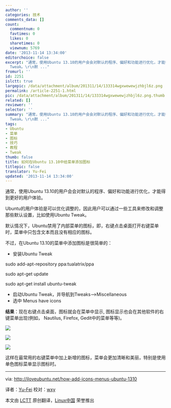 ```yaml
---
author: ''
categories: 技术
comments_data: []
count:
  commentnum: 0
  favtimes: 0
  likes: 0
  sharetimes: 0
  viewnum: 5769
date: '2013-11-14 13:34:00'
editorchoice: false
excerpt: "通常，使用Ubuntu 13.10的用户会会对默认的程序、偏好和功能进行优化，才能得到更好的用户体验。\r\nUbuntu的用户体验是可以优化调整的，因此用户可以通过一些工具来修改和调整那些默认设置，比如使用Ubuntu
  Tweak。\r\n默 ..."
fromurl: ''
id: 2251
islctt: true
largepic: /data/attachment/album/201311/14/133314wgxwewewjzhbjl6z.png
permalink: /article-2251-1.html
pic: /data/attachment/album/201311/14/133314wgxwewewjzhbjl6z.png.thumb.jpg
related: []
reviewer: ''
selector: ''
summary: "通常，使用Ubuntu 13.10的用户会会对默认的程序、偏好和功能进行优化，才能得到更好的用户体验。\r\nUbuntu的用户体验是可以优化调整的，因此用户可以通过一些工具来修改和调整那些默认设置，比如使用Ubuntu
  Tweak。\r\n默 ..."
tags:
- Ubuntu
- 菜单
- 图标
- 技巧
- 教程
- Tweak
thumb: false
title: 如何在Ubuntu 13.10中给菜单添加图标
titlepic: false
translator: Yu-Fei
updated: '2013-11-14 13:34:00'
---
```


通常，使用Ubuntu 13.10的用户会会对默认的程序、偏好和功能进行优化，才能得到更好的用户体验。


Ubuntu的用户体验是可以优化调整的，因此用户可以通过一些工具来修改和调整那些默认设置，比如使用Ubuntu Tweak。


默认情况下，Ubuntu禁用了内部菜单的图标，即，右键点击桌面打开右键菜单时，菜单中只包含文本而且没有相应的图标。


不过，在Ubuntu 13.10的菜单中添加图标是很简单的：


* 安装Ubuntu Tweak


sudo add-apt-repository ppa:tualatrix/ppa


sudo apt-get update


sudo apt-get install ubuntu-tweak
* 启动Ubuntu Tweak，并导航到Tweaks-->Miscellaneous
* 选中 Menus have icons


**结果**：现在右键点击桌面，图标就会在菜单中显示, 图标显示也会在其他软件的右键菜单出现(例如， Nautilus, Firefox, Gedit中的菜单等等)。


![](/data/attachment/album/201311/14/133314wgxwewewjzhbjl6z.png)


![](/data/attachment/album/201311/14/1333157hbjsu1p7zl73spj.png)


![](/data/attachment/album/201311/14/133316o60fbm3jmmn6somr.png)


这样在最常用的右键菜单中加上新增的图标，菜单会更加清晰和美丽，特别是使用单色图标菜单显示图标时。




---


via: <http://iloveubuntu.net/how-add-icons-menus-ubuntu-1310>


译者：[Yu-Fei](http://blog.csdn.net/u011459130) 校对：[wxy](https://github.com/wxy)


本文由 [LCTT](https://github.com/LCTT/TranslateProject) 原创翻译，[Linux中国](http://linux.cn/) 荣誉推出